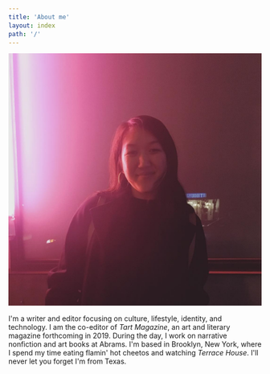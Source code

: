 ```yaml
---
title: 'About me'
layout: index
path: '/'
---
```


![Alicia Marie Tan](./about.png)

I'm a writer and editor focusing on culture, lifestyle, identity, and technology. I am the co-editor of <i>Tart Magazine</i>, an art and literary magazine forthcoming in 2019. During the day, I work on narrative nonfiction and art books at Abrams. I'm based in Brooklyn, New York, where I spend my time eating flamin' hot cheetos and watching <i>Terrace House</i>. I'll never let you forget I'm from Texas.
